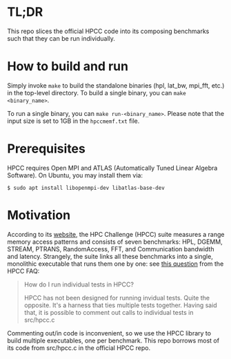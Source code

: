 # TL;DR
This repo slices the official HPCC code into its composing benchmarks such that they can be run individually.

# How to build and run
Simply invoke `make` to build the standalone binaries (hpl, lat\_bw, mpi\_fft, etc.) in the top-level directory.
To build a single binary, you can `make <binary_name>`.

To run a single binary, you can `make run-<binary_name>`. Please note that the input size is set to 1GB in the `hpccmemf.txt` file.

# Prerequisites
HPCC requires Open MPI and ATLAS (Automatically Tuned Linear Algebra Software). On Ubuntu, you may install them via:
```
$ sudo apt install libopenmpi-dev libatlas-base-dev
```

# Motivation
According to its [website](https://icl.utk.edu/hpcc/), the HPC Challenge (HPCC) suite measures a range memory access patterns and consists of seven benchmarks: HPL, DGEMM, STREAM, PTRANS, RandomAccess, FFT, and Communication bandwidth and latency. Strangely, the suite links all these benchmarks into a single, monolithic executable that runs them one by one: see [this question](https://icl.utk.edu/hpcc/faq/index.html#323) from the HPCC FAQ:

> How do I run individual tests in HPCC?
> 
> HPCC has not been designed for running invidual tests. Quite the opposite. It's a harness that ties multiple tests together. Having said that, it is possible to comment out calls to individual tests in src/hpcc.c

Commenting out/in code is inconvenient, so we use the HPCC library to build multiple executables, one per benchmark. This repo borrows most of its code from src/hpcc.c in the official HPCC repo.


